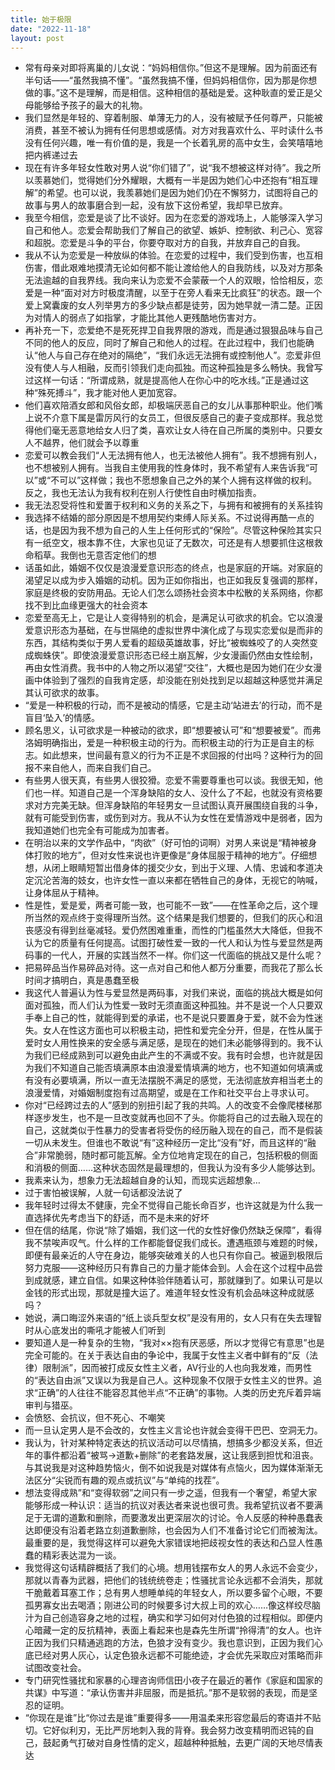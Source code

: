 ```yaml
---
title: 始于极限
date: "2022-11-18"
layout: post
---
```


- 常有母亲对即将离巢的儿女说：“妈妈相信你。”但这不是理解。因为前面还有半句话——“虽然我搞不懂”。“虽然我搞不懂，但妈妈相信你，因为那是你想做的事。”这不是理解，而是相信。这种相信的基础是爱。这种耿直的爱正是父母能够给予孩子的最大的礼物。
- 我们显然是年轻的、穿着制服、单薄无力的人，没有被赋予任何尊严，只能被消费，甚至不被认为拥有任何思想或感情。对方对我喜欢什么、平时读什么书没有任何兴趣，唯一有价值的是，我是一个长着乳房的高中女生，会笑嘻嘻地把内裤递过去
- 现在有许多年轻女性敢对男人说“你们错了”，说“我不想被这样对待”。我之所以羡慕她们，觉得她们分外耀眼，大概有一半是因为她们心中还抱有“相互理解”的希望。也可以说，我羡慕她们是因为她们仍在不懈努力，试图将自己的故事与男人的故事磨合到一起，没有放下这份希望，我却早已放弃。
- 我至今相信，恋爱是谈了比不谈好。因为在恋爱的游戏场上，人能够深入学习自己和他人。恋爱会帮助我们了解自己的欲望、嫉妒、控制欲、利己心、宽容和超脱。恋爱是斗争的平台，你要夺取对方的自我，并放弃自己的自我。
- 我从不认为恋爱是一种放纵的体验。在恋爱的过程中，我们受到伤害，也互相伤害，借此艰难地摸清无论如何都不能让渡给他人的自我防线，以及对方那条无法逾越的自我界线。我向来认为恋爱不会蒙蔽一个人的双眼，恰恰相反，恋爱是一种“面对对方时极度清醒，以至于在旁人看来无比疯狂”的状态。跟一个爱上窝囊废的女人列举男方的多少缺点都是徒劳，因为她早就一清二楚。正因为对情人的弱点了如指掌，才能比其他人更残酷地伤害对方。
- 再补充一下，恋爱绝不是死死捍卫自我界限的游戏，而是通过狠狠品味与自己不同的他人的反应，同时了解自己和他人的过程。在此过程中，我们也能确认“他人与自己存在绝对的隔绝”，“我们永远无法拥有或控制他人”。恋爱非但没有使人与人相融，反而引领我们走向孤独。而这种孤独是多么畅快。我曾写过这样一句话：“所谓成熟，就是提高他人在你心中的吃水线。”正是通过这种“殊死搏斗”，我才能对他人更加宽容。
- 他们喜欢陪酒女郎和风俗女郎，却极端厌恶自己的女儿从事那种职业。他们嘴上说不介意下属是雷厉风行的女员工，但很反感自己的妻子变成那样。我总觉得他们毫无恶意地给女人归了类，喜欢让女人待在自己所属的类别中。只要女人不越界，他们就会予以尊重
- 恋爱可以教会我们“人无法拥有他人，也无法被他人拥有”。我不想拥有别人，也不想被别人拥有。当我自主使用我的性身体时，我不希望有人来告诉我“可以”或“不可以”这样做；我也不愿想象自己之外的某个人拥有这样做的权利。反之，我也无法认为我有权利在别人行使性自由时横加指责。
- 我无法忍受将性和爱置于权利和义务的关系之下，与拥有和被拥有的关系挂钩
- 我选择不结婚的部分原因是不想用契约束缚人际关系。不过说得再酷一点的话，也是因为我不想为自己的人生上任何形式的“保险”。尽管这种保险其实只有一纸空文，根本靠不住，大家也见证了无数次，可还是有人想要抓住这根救命稻草。我倒也无意否定他们的想
- 话虽如此，婚姻不仅仅是浪漫爱意识形态的终点，也是家庭的开端。对家庭的渴望足以成为步入婚姻的动机。因为正如你指出，也正如我反复强调的那样，家庭是终极的安防用品。无论人们怎么颂扬社会资本中松散的关系网络，你都找不到比血缘更强大的社会资本
- 恋爱至高无上，它是让人变得特别的机会，是满足认可欲求的机会。它以浪漫爱意识形态为基础，在与世隔绝的虚拟世界中演化成了与现实恋爱似是而非的东西，其结构类似于男人爱看的超级英雄故事，好比“被蜘蛛咬了的人突然变成蜘蛛侠”。即使浪漫爱意识形态已经土崩瓦解，少女漫画仍然由女性绘制，再由女性消费。我书中的人物之所以渴望“交往”，大概也是因为她们在少女漫画中体验到了强烈的自我肯定感，却没能在别处找到足以超越这种感觉并满足其认可欲求的故事。
- “爱是一种积极的行动，而不是被动的情感，它是主动‘站进去’的行动，而不是盲目‘坠入’的情感。
- 顾名思义，认可欲求是一种被动的欲求，即“想要被认可”和“想要被爱”。而弗洛姆明确指出，爱是一种积极主动的行为。而积极主动的行为正是自主的标志。如此想来，世间最有意义的行为不正是不求回报的付出吗？这种行为的回报不来自他人，而来自我们自己。
- 有些男人很天真，有些男人很狡猾。恋爱不需要尊重也可以谈。我很无知，他们也一样。知道自己是一个浑身缺陷的女人、没什么了不起，也就没有资格要求对方完美无缺。但浑身缺陷的年轻男女一旦试图认真开展围绕自我的斗争，就有可能受到伤害，或伤到对方。我从不认为女性在爱情游戏中是弱者，因为我知道她们也完全有可能成为加害者。
- 在明治以来的文学作品中，“肉欲”（好可怕的词啊）对男人来说是“精神被身体打败的地方”，但对女性来说也许更像是“身体屈服于精神的地方”。仔细想想，从闭上眼睛短暂出借身体的援交少女，到出于义理、人情、忠诚和孝道决定沉沦苦海的妓女，也许女性一直以来都在牺牲自己的身体，无视它的呐喊，让身体屈从于精神。
- 性是性，爱是爱，两者可能一致，也可能不一致”——在性革命之后，这个理所当然的观点终于变得理所当然。这个结果是我们想要的，但我们的灰心和沮丧感没有得到丝毫减轻。爱仍然困难重重，而性的门槛虽然大大降低，但我不认为它的质量有任何提高。试图打破性爱一致的一代人和认为性与爱显然是两码事的一代人，开展的实践当然不一样。你们这一代面临的挑战又是什么呢？
- 把易碎品当作易碎品对待。这一点对自己和他人都万分重要，而我花了那么长时间才搞明白，真是愚蠢至极
- 我这代人普遍认为性与爱显然是两码事，对我们来说，面临的挑战大概是如何面对孤独，而人们认为性爱一致时无须直面这种孤独。并不是说一个人只要双手奉上自己的性，就能得到爱的承诺，也不是说只要置身于爱，就不会为性迷失。女人在性这方面也可以积极主动，把性和爱完全分开，但是，在性从属于爱时女人用性换来的安全感与满足感，是现在的她们未必能够得到的。我不认为我们已经成熟到可以避免由此产生的不满或不安。我有时会想，也许就是因为我们不知道自己能否填满原本由浪漫爱情填满的地方，也不知道如何填满或有没有必要填满，所以一直无法摆脱不满足的感觉，无法彻底放弃相当老土的浪漫爱情，对婚姻制度抱有过高期望，或是在工作和社交平台上寻求认可。
- 你对“已经跨过去的人”感到的别扭引起了我的共鸣。人的改变不会像爬楼梯那样逐步发生，也不是一旦改变就再也回不了头。你能将自己的过去融入现在的自己，这就类似于性暴力的受害者将受伤的经历融入现在的自己，而不是假装一切从未发生。但谁也不敢说“有”这种经历一定比“没有”好，而且这样的“融合”非常脆弱，随时都可能瓦解。全方位地肯定现在的自己，包括积极的侧面和消极的侧面……这种状态固然是最理想的，但我认为没有多少人能够达到。
- 我素来认为，想象力无法超越自身的认知，而现实远超想象…
- 过于害怕被误解，人就一句话都没法说了
- 我年轻时过得太不健康，完全不觉得自己能长命百岁，也许这就是为什么我一直选择优先考虑当下的舒适，而不是未来的好坏
- 但在信的结尾，你说“除了婚姻，我们这一代的女性好像仍然缺乏保障”，看得我不禁唉声叹气。什么样的工作都能督促我们成长。遭遇瓶颈与难题的时候，即便有最亲近的人守在身边，能够突破难关的人也只有你自己。被逼到极限后努力克服——这种经历只有靠自己的力量才能体会到。人会在这个过程中品尝到成就感，建立自信。如果这种体验伴随着认可，那就赚到了。如果认可是以金钱的形式出现，那就是撞大运了。难道年轻女性没有机会品味这种成就感吗？
- 她说，满口晦涩外来语的“纸上谈兵型女权”是没有用的，女人只有在失去理智时从心底发出的嘶吼才能被人们听到
- 要知道人是一种复杂的生物，“我对××抱有厌恶感，所以才觉得它有意思”也是完全可能的。在关于表达自由的争论中，我属于女性主义者中鲜有的“反（法律）限制派”，因而被打成反女性主义者，AV行业的人也向我发难，而男性的“表达自由派”又误以为我是自己人。这种现象不仅限于女性主义的世界。追求“正确”的人往往不能容忍其他半点“不正确”的事物。人类的历史充斥着异端审判与猎巫。
- 会愤怒、会抗议，但不死心、不嘲笑
- 而一旦认定男人是不会改的，女性主义言论也许就会变得干巴巴、空洞无力。
- 我认为，针对某种特定表达的抗议活动可以尽情搞，想搞多少都没关系，但近年的事件都沿着“被骂→道歉+删除”的老套路发展，这让我感到担忧和沮丧。与其说我是对这种趋势恼火，倒不如说我是对媒体有点恼火，因为媒体渐渐无法区分“尖锐而有趣的观点或抗议”与“单纯的找茬”。
- 想法变得成熟”和“变得软弱”之间只有一步之遥，但我有一个奢望，希望大家能够形成一种认识：适当的抗议对表达者来说也很可贵。我希望抗议者不要满足于无谓的道歉和删除，而要激发出更深层次的讨论。令人反感的种种愚蠢表达即便没有沿着老路立刻道歉删除，也会因为人们不准备讨论它们而被淘汰。最重要的是，我觉得这样可以避免大家错误地把歧视女性的表达和凸显人性愚蠢的精彩表达混为一谈。
- 我觉得这句话精辟概括了我们的心境。想用钱摆布女人的男人永远不会变少，那就以青春为武器，把他们的钱统统卷走；性骚扰言论永远都不会消失，那就干脆戴着耳塞工作；总有男人想睡单纯的年轻女人，所以要多留个心眼，不要孤男寡女出去喝酒；刚进公司的时候要多讨大叔上司的欢心……像这样绞尽脑汁为自己创造容身之地的过程，确实和学习如何对付色狼的过程相似。即便内心暗藏一定的反抗精神，表面上看起来也是森先生所谓“拎得清”的女人。也许正因为我们只精通逃跑的方法，色狼才没有变少。我也意识到，正因为我们心底已经对男人灰心，认定色狼永远都不可能绝迹，才会优先采取应对策略而非试图改变社会。
- 专门研究性骚扰和家暴的心理咨询师信田小夜子在最近的著作《家庭和国家的共谋》中写道：“承认伤害并非屈服，而是抵抗。”那不是软弱的表现，而是坚忍的证明。
- “你现在是谁”比“你过去是谁”重要得多——用温柔来形容您最后的寄语并不贴切。它好似利刃，无比严厉地刺入我的背脊。我会努力改变精明而迟钝的自己，鼓起勇气打破对自身性情的定义，超越种种抵触，去更广阔的天地尽情表达